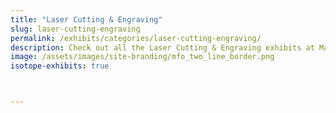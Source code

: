 ```yaml
---
title: "Laser Cutting & Engraving"
slug: laser-cutting-engraving
permalink: /exhibits/categories/laser-cutting-engraving/
description: Check out all the Laser Cutting & Engraving exhibits at Maker Faire Orlando!
image: /assets/images/site-branding/mfo_two_line_border.png
isotope-exhibits: true



---
```

